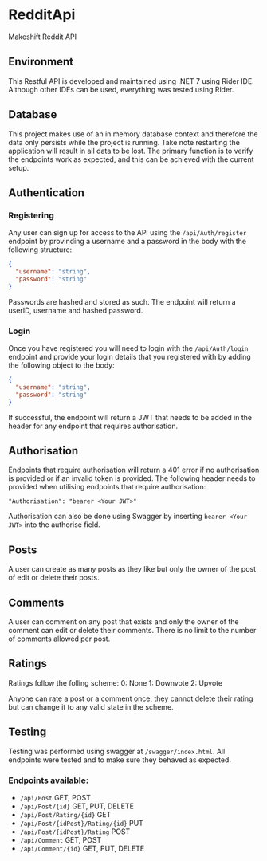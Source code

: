 # RedditApi
Makeshift Reddit API

## Environment
This Restful API is developed and maintained using .NET 7 using Rider IDE. Although other IDEs can be used, everything was tested using Rider.

## Database
This project makes use of an in memory database context and therefore the data only persists while the project is running. Take note restarting the application will result in all data to be lost. The primary function is to verify the endpoints work as expected, and this can be achieved with the current setup.

## Authentication

### Registering
Any user can sign up for access to the API using the `/api/Auth/register` endpoint by provinding a username and a password in the body with the following structure:

```json
{
  "username": "string",
  "password": "string"
}
```
Passwords are hashed and stored as such. The endpoint will return a userID, username and hashed password.

### Login
Once you have registered you will need to login with the `/api/Auth/login` endpoint and provide your login details that you registered with by adding the following object to the body:

```json
{
  "username": "string",
  "password": "string"
}
```
If successful, the endpoint will return a JWT that needs to be added in the header for any endpoint that requires authorisation.


## Authorisation
Endpoints that require authorisation will return a 401 error if no authorisation is provided or if an invalid token is provided.
The following header needs to provided when utilising endpoints that require authorisation:
```
"Authorisation": "bearer <Your JWT>"
```
Authorisation can also be done using Swagger by inserting `bearer <Your JWT>` into the authorise field.

## Posts
A user can create as many posts as they like but only the owner of the post of edit or delete their posts. 

## Comments
A user can comment on any post that exists and only the owner of the comment can edit or delete their comments. There is no limit to the number of comments allowed per post.

## Ratings
Ratings follow the folling scheme:
0: None
1: Downvote
2: Upvote

Anyone can rate a post or a comment once, they cannot delete their rating but can change it to any valid state in the scheme. 

## Testing
Testing was performed using swagger at `/swagger/index.html`. All endpoints were tested and to make sure they behaved as expected.

### Endpoints available:
- `/api/Post` GET, POST
- `/api/Post/{id}` GET, PUT, DELETE
- `/api/Post/Rating/{id}` GET
- `/api/Post/{idPost}/Rating/{id}` PUT
- `/api/Post/{idPost}/Rating` POST
- `/api/Comment` GET, POST
- `/api/Comment/{id}` GET, PUT, DELETE